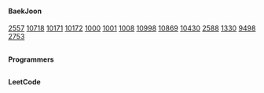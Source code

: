 #### BaekJoon
[2557](https://www.acmicpc.net/problem/2557)
[10718](https://www.acmicpc.net/problem/10718)
[10171](https://www.acmicpc.net/problem/10171)
[10172](https://www.acmicpc.net/problem/10172)
[1000](https://www.acmicpc.net/problem/1000)
[1001](https://www.acmicpc.net/problem/1001)
[1008](https://www.acmicpc.net/problem/1008)
[10998](https://www.acmicpc.net/problem/10998)
[10869](https://www.acmicpc.net/problem/10869)
[10430](https://www.acmicpc.net/problem/10430)
[2588](https://www.acmicpc.net/problem/2588)
[1330](https://www.acmicpc.net/problem/1330)
[9498](https://www.acmicpc.net/problem/9498)
[2753](https://www.acmicpc.net/problem/2753)

##

#### Programmers

##

#### LeetCode

##
